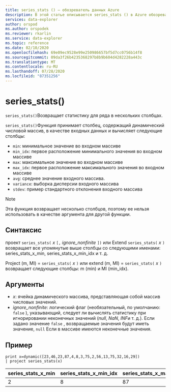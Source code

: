 ```yaml
---
title: series_stats () — обозреватель данных Azure
description: В этой статье описывается series_stats () в Azure обозреватель данных.
services: data-explorer
author: orspod
ms.author: orspodek
ms.reviewer: rkarlin
ms.service: data-explorer
ms.topic: reference
ms.date: 02/10/2020
ms.openlocfilehash: 69e09ec9528e99e250986657bf5d7cc0756b14f8
ms.sourcegitcommit: 09da3f26b4235368297b8b9b604d4282228a443c
ms.translationtype: MT
ms.contentlocale: ru-RU
ms.lasthandoff: 07/28/2020
ms.locfileid: "87351256"
---
```

# <a name="series_stats"></a>series_stats()

`series_stats()`Возвращает статистику для ряда в нескольких столбцах.  

`series_stats()`Функция принимает столбец, содержащий динамический числовой массив, в качестве входных данных и вычисляет следующие столбцы:
* `min`: минимальное значение во входном массиве
* `min_idx`: первое расположение минимального значения во входном массиве
* `max`: максимальное значение во входном массиве
* `max_idx`: первое расположение максимального значения во входном массиве
* `avg`: среднее значение входного массива.
* `variance`: выборка дисперсии входного массива
* `stdev`: пример стандартного отклонения входного массива

> [!NOTE] 
> Эта функция возвращает несколько столбцов, поэтому ее нельзя использовать в качестве аргумента для другой функции.

## <a name="syntax"></a>Синтаксис

проект `series_stats(` *x* `[,` *ignore_nonfinite* `])` или Extend `series_stats(` *x* `)` возвращает все упомянутые выше столбцы со следующими именами: series_stats_x_min, series_stats_x_min_idx и т. д.
 
Project (m, MI) = `series_stats(` *x* `)` или extend (m, MI) = `series_stats(` *x* `)` возвращает следующие столбцы: m (min) и MI (min_idx).

## <a name="arguments"></a>Аргументы

* *x*: ячейка динамического массива, представляющая собой массив числовых значений. 
* *ignore_nonfinite*: логический флаг (необязательный, по умолчанию: `false` ), указывающий, следует ли вычислять статистику при игнорировании неконечных значений (*null*, *NaN*, *INF*и т. д.). Если задано значение `false` , возвращаемые значения будут иметь значение, `null` Если в массиве имеются неконечные значения.

## <a name="example"></a>Пример

<!-- csl: https://help.kusto.windows.net:443/Samples -->
```kusto
print x=dynamic([23,46,23,87,4,8,3,75,2,56,13,75,32,16,29]) 
| project series_stats(x)

```

|series_stats_x_min|series_stats_x_min_idx|series_stats_x_max|series_stats_x_max_idx|series_stats_x_avg|series_stats_x_stdev|series_stats_x_variance|
|---|---|---|---|---|---|---|
|2|8|87|3|32,8|28.5036338535483|812.457142857143|
